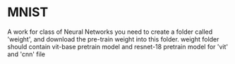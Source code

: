 # MNIST
A work for class of Neural Networks
you need to create a folder called 'weight', and download the pre-train weight into this folder.
weight folder should contain vit-base pretrain model and resnet-18 pretrain model for 'vit' and 'cnn' file

